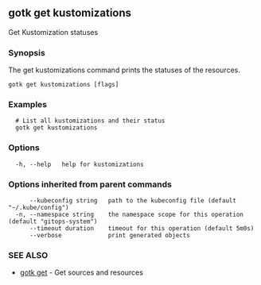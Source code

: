 ## gotk get kustomizations

Get Kustomization statuses

### Synopsis

The get kustomizations command prints the statuses of the resources.

```
gotk get kustomizations [flags]
```

### Examples

```
  # List all kustomizations and their status
  gotk get kustomizations

```

### Options

```
  -h, --help   help for kustomizations
```

### Options inherited from parent commands

```
      --kubeconfig string   path to the kubeconfig file (default "~/.kube/config")
  -n, --namespace string    the namespace scope for this operation (default "gitops-system")
      --timeout duration    timeout for this operation (default 5m0s)
      --verbose             print generated objects
```

### SEE ALSO

* [gotk get](gotk_get.md)	 - Get sources and resources

